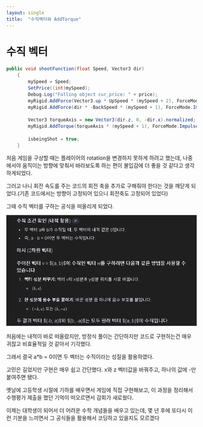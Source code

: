 ```yaml
---
layout: single
title:  "수직벡터와 AddTorque"
---
```




# 수직 벡터

```csharp
public void shootFunction(float Speed, Vector3 dir)
    {
        mySpeed = Speed;
        SetPrice((int)mySpeed);
        Debug.Log("Falling object cur_price: " + price);
        myRigid.AddForce(Vector3.up * UpSpeed * (mySpeed + 2), ForceMode.Impulse);
        myRigid.AddForce(dir * -BackSpeed * (mySpeed + 1), ForceMode.Impulse);

        Vector3 torqueAxis = new Vector3(dir.z, 0, -dir.x).normalized;
        myRigid.AddTorque(torqueAxis * (mySpeed + 1), ForceMode.Impulse);

        isbeingShot = true;
    }
```

처음 게임을 구상할 때는 플레이어의 rotation을 변경하지 못하게 하려고 했는데, 나중에서야 움직이는 방향에 맞춰서 바라보도록 하는 편이 몰입감에 더 좋을 것 같다고 생각하게되었다.

그러고 나니 회전 속도를 주는 코드의 회전 축을 추가로 구해줘야 한다는 것을 깨닫게 되었다.(기존 코드에서는 방향이 고정되어 있으니 회전축도 고정되어 있었다)

그때 수직 벡터를 구하는 공식을 떠올리게 되었다. 

![alt text](../images/image.png)

처음에는 내적이 바로 떠올랐지만, 방정식 풀이는 간단하지만 코드로 구현하는건 매우 귀찮고 비효율적일 것 같아서 기각했다.

그래서 결국  a*b = 0이면 두 벡터는 수직이라는 성질을 활용하였다.

고민은 길었지만 구현은 매우 쉽고 간단했다. x와 z 벡터값을 바꿔주고, 하나의 값에 -만 붙여주면 됐다.

옛날에 고등학생 시절에 기하를 배우면서 게임에 직접 구현해보고, 이 과정을 정리해서 수행평가 제출을 했던 기억이 떠오르면서 감회가 새로웠다.

이제는 대학생이 되어서 더 어려운 수학 개념들을 배우고 있는데, 몇 년 후에 또다시 이런 기분을 느끼면서 그 공식들을 활용해서 코딩하고 있을지도 모르겠다